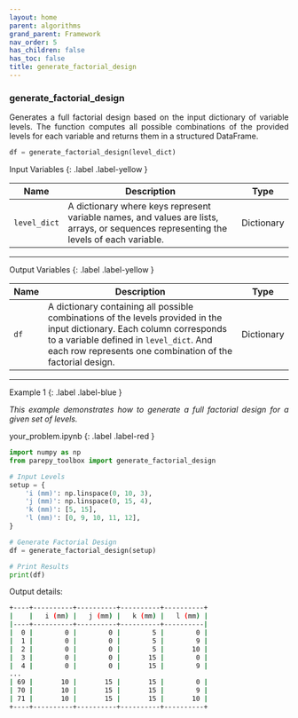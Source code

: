 ```yaml
---
layout: home
parent: algorithms
grand_parent: Framework
nav_order: 5
has_children: false
has_toc: false
title: generate_factorial_design
---
```


<!--Don't delete this script-->
<script src="https://polyfill.io/v3/polyfill.min.js?features=es6"></script>
<script id="MathJax-script" async src="https://cdn.jsdelivr.net/npm/mathjax@3/es5/tex-mml-chtml.js"></script>
<!--Don't delete this script-->

<h3>generate_factorial_design</h3>

<p align="justify">
    Generates a full factorial design based on the input dictionary of variable levels. The function computes all possible combinations of the provided levels for each variable and returns them in a structured DataFrame.
</p>

```python
df = generate_factorial_design(level_dict)
```

Input Variables
{: .label .label-yellow }

<table style="width:100%">
    <thead>
      <tr>
        <th>Name</th>
        <th>Description</th>
        <th>Type</th>
      </tr>
    </thead>
    <tr>
        <td><code>level_dict</code></td>
        <td>
            A dictionary where keys represent variable names, and values are lists, arrays, or sequences representing the levels of each variable.
        </td>
        <td>Dictionary</td>
    </tr>
</table>

---

Output Variables
{: .label .label-yellow }

<table style="width:100%">
   <thead>
     <tr>
       <th>Name</th>
       <th>Description</th>
       <th>Type</th>
     </tr>
   </thead>
   <tr>
       <td><code>df</code></td>
       <td>
           A dictionary containing all possible combinations of the levels provided in the input dictionary. Each column corresponds to a variable defined in <code>level_dict</code>. And each row represents one combination of the factorial design.
       </td>
       <td>Dictionary</td>
   </tr>
</table>

---

Example 1
{: .label .label-blue }

<p align="justify">
    <i>
        This example demonstrates how to generate a full factorial design for a given set of levels.
    </i>
</p>

your_problem.ipynb
{: .label .label-red }

```python
import numpy as np
from parepy_toolbox import generate_factorial_design

# Input Levels
setup = {
    'i (mm)': np.linspace(0, 10, 3),
    'j (mm)': np.linspace(0, 15, 4),
    'k (mm)': [5, 15],               
    'l (mm)': [0, 9, 10, 11, 12],
}

# Generate Factorial Design
df = generate_factorial_design(setup)

# Print Results
print(df)
```

<p align="justify">
  Output details:
</p>

```bash
+----+----------+----------+----------+----------+
|    |   i (mm) |   j (mm) |   k (mm) |   l (mm) |
|----+----------+----------+----------+----------|
|  0 |        0 |        0 |        5 |        0 |
|  1 |        0 |        0 |        5 |        9 |
|  2 |        0 |        0 |        5 |       10 |
|  3 |        0 |        0 |       15 |        0 |
|  4 |        0 |        0 |       15 |        9 |
...
| 69 |       10 |       15 |       15 |        0 |
| 70 |       10 |       15 |       15 |        9 |
| 71 |       10 |       15 |       15 |       10 |
+----+----------+----------+----------+----------+
```
